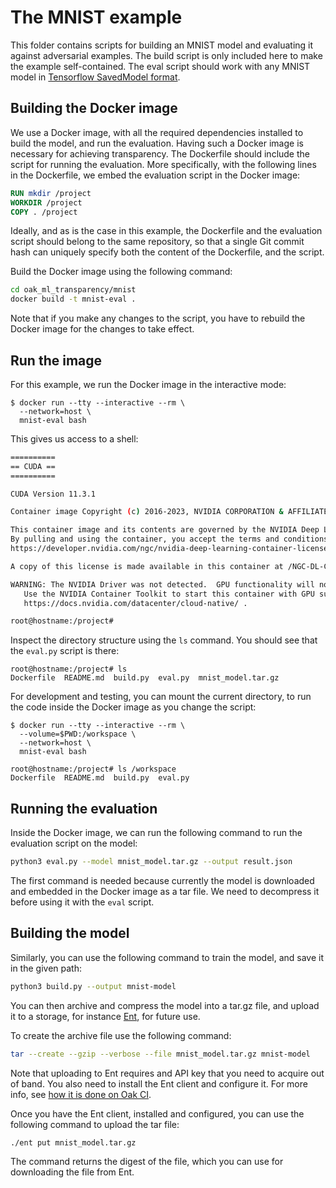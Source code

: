 # The MNIST example

This folder contains scripts for building an MNIST model and evaluating it
against adversarial examples. The build script is only included here to make the
example self-contained. The eval script should work with any MNIST model in
[Tensorflow SavedModel format](https://www.tensorflow.org/guide/saved_model).

## Building the Docker image

We use a Docker image, with all the required dependencies installed to build the
model, and run the evaluation. Having such a Docker image is necessary for
achieving transparency. The Dockerfile should include the script for running the
evaluation. More specifically, with the following lines in the Dockerfile, we
embed the evaluation script in the Docker image:

```dockerfile
RUN mkdir /project
WORKDIR /project
COPY . /project
```

Ideally, and as is the case in this example, the Dockerfile and the evaluation
script should belong to the same repository, so that a single Git commit hash
can uniquely specify both the content of the Dockerfile, and the script.

Build the Docker image using the following command:

```bash
cd oak_ml_transparency/mnist
docker build -t mnist-eval .
```

Note that if you make any changes to the script, you have to rebuild the Docker
image for the changes to take effect.

## Run the image

For this example, we run the Docker image in the interactive mode:

```console
$ docker run --tty --interactive --rm \
  --network=host \
  mnist-eval bash
```

This gives us access to a shell:

```bash
==========
== CUDA ==
==========

CUDA Version 11.3.1

Container image Copyright (c) 2016-2023, NVIDIA CORPORATION & AFFILIATES. All rights reserved.

This container image and its contents are governed by the NVIDIA Deep Learning Container License.
By pulling and using the container, you accept the terms and conditions of this license:
https://developer.nvidia.com/ngc/nvidia-deep-learning-container-license

A copy of this license is made available in this container at /NGC-DL-CONTAINER-LICENSE for your convenience.

WARNING: The NVIDIA Driver was not detected.  GPU functionality will not be available.
   Use the NVIDIA Container Toolkit to start this container with GPU support; see
   https://docs.nvidia.com/datacenter/cloud-native/ .

root@hostname:/project#
```

Inspect the directory structure using the `ls` command. You should see that the
`eval.py` script is there:

```console
root@hostname:/project# ls
Dockerfile  README.md  build.py  eval.py  mnist_model.tar.gz
```

For development and testing, you can mount the current directory, to run the
code inside the Docker image as you change the script:

```console
$ docker run --tty --interactive --rm \
  --volume=$PWD:/workspace \
  --network=host \
  mnist-eval bash
```

```console
root@hostname:/project# ls /workspace
Dockerfile  README.md  build.py  eval.py
```

## Running the evaluation

Inside the Docker image, we can run the following command to run the evaluation
script on the model:

```bash
python3 eval.py --model mnist_model.tar.gz --output result.json
```

The first command is needed because currently the model is downloaded and
embedded in the Docker image as a tar file. We need to decompress it before
using it with the `eval` script.

## Building the model

Similarly, you can use the following command to train the model, and save it in
the given path:

```bash
python3 build.py --output mnist-model
```

You can then archive and compress the model into a tar.gz file, and upload it to
a storage, for instance [Ent](https://github.com/google/ent), for future use.

To create the archive file use the following command:

```bash
tar --create --gzip --verbose --file mnist_model.tar.gz mnist-model
```

Note that uploading to Ent requires and API key that you need to acquire out of
band. You also need to install the Ent client and configure it. For more info,
see
[how it is done on Oak CI](https://github.com/project-oak/oak/blob/b25da5436345fb7e1539730d0a55e0d7b2a43768/.github/workflows/reusable_provenance.yaml#L76-L95).

Once you have the Ent client, installed and configured, you can use the
following command to upload the tar file:

```bash
./ent put mnist_model.tar.gz
```

The command returns the digest of the file, which you can use for downloading
the file from Ent.
